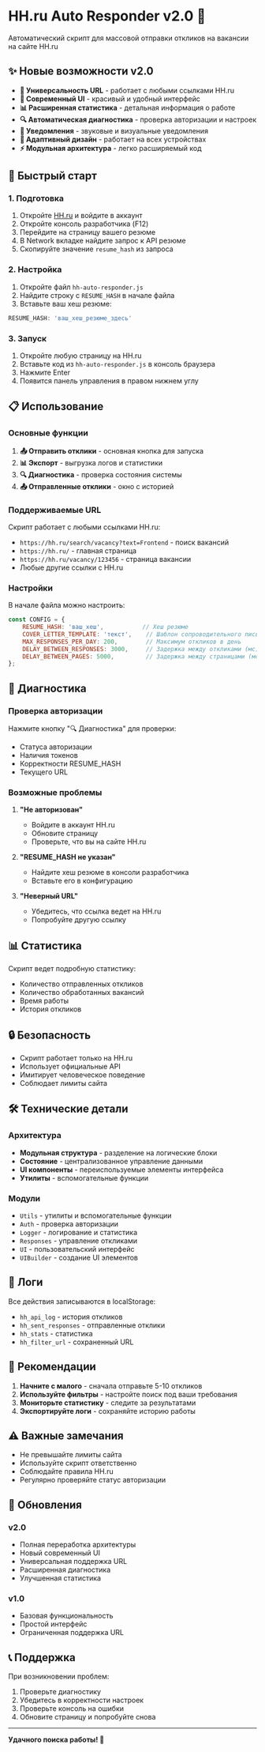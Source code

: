 # HH.ru Auto Responder v2.0 🚀

Автоматический скрипт для массовой отправки откликов на вакансии на сайте HH.ru

## ✨ Новые возможности v2.0

- **🎯 Универсальность URL** - работает с любыми ссылками HH.ru
- **🎨 Современный UI** - красивый и удобный интерфейс
- **📊 Расширенная статистика** - детальная информация о работе
- **🔍 Автоматическая диагностика** - проверка авторизации и настроек
- **🔔 Уведомления** - звуковые и визуальные уведомления
- **📱 Адаптивный дизайн** - работает на всех устройствах
- **⚡ Модульная архитектура** - легко расширяемый код

## 🚀 Быстрый старт

### 1. Подготовка
1. Откройте [HH.ru](https://hh.ru) и войдите в аккаунт
2. Откройте консоль разработчика (F12)
3. Перейдите на страницу вашего резюме
4. В Network вкладке найдите запрос к API резюме
5. Скопируйте значение `resume_hash` из запроса

### 2. Настройка
1. Откройте файл `hh-auto-responder.js`
2. Найдите строку с `RESUME_HASH` в начале файла
3. Вставьте ваш хеш резюме:
```javascript
RESUME_HASH: 'ваш_хеш_резюме_здесь'
```

### 3. Запуск
1. Откройте любую страницу на HH.ru
2. Вставьте код из `hh-auto-responder.js` в консоль браузера
3. Нажмите Enter
4. Появится панель управления в правом нижнем углу

## 📋 Использование

### Основные функции

1. **📤 Отправить отклики** - основная кнопка для запуска
2. **📊 Экспорт** - выгрузка логов и статистики
3. **🔍 Диагностика** - проверка состояния системы
4. **📤 Отправленные отклики** - окно с историей

### Поддерживаемые URL

Скрипт работает с любыми ссылками HH.ru:
- `https://hh.ru/search/vacancy?text=Frontend` - поиск вакансий
- `https://hh.ru/` - главная страница
- `https://hh.ru/vacancy/123456` - страница вакансии
- Любые другие ссылки с HH.ru

### Настройки

В начале файла можно настроить:
```javascript
const CONFIG = {
    RESUME_HASH: 'ваш_хеш',           // Хеш резюме
    COVER_LETTER_TEMPLATE: 'текст',    // Шаблон сопроводительного письма
    MAX_RESPONSES_PER_DAY: 200,        // Максимум откликов в день
    DELAY_BETWEEN_RESPONSES: 3000,     // Задержка между откликами (мс)
    DELAY_BETWEEN_PAGES: 5000,         // Задержка между страницами (мс)
};
```

## 🔧 Диагностика

### Проверка авторизации
Нажмите кнопку "🔍 Диагностика" для проверки:
- Статуса авторизации
- Наличия токенов
- Корректности RESUME_HASH
- Текущего URL

### Возможные проблемы

1. **"Не авторизован"**
   - Войдите в аккаунт HH.ru
   - Обновите страницу
   - Проверьте, что вы на сайте HH.ru

2. **"RESUME_HASH не указан"**
   - Найдите хеш резюме в консоли разработчика
   - Вставьте его в конфигурацию

3. **"Неверный URL"**
   - Убедитесь, что ссылка ведет на HH.ru
   - Попробуйте другую ссылку

## 📊 Статистика

Скрипт ведет подробную статистику:
- Количество отправленных откликов
- Количество обработанных вакансий
- Время работы
- История откликов

## 🔒 Безопасность

- Скрипт работает только на HH.ru
- Использует официальные API
- Имитирует человеческое поведение
- Соблюдает лимиты сайта

## 🛠️ Технические детали

### Архитектура
- **Модульная структура** - разделение на логические блоки
- **Состояние** - централизованное управление данными
- **UI компоненты** - переиспользуемые элементы интерфейса
- **Утилиты** - вспомогательные функции

### Модули
- `Utils` - утилиты и вспомогательные функции
- `Auth` - проверка авторизации
- `Logger` - логирование и статистика
- `Responses` - управление откликами
- `UI` - пользовательский интерфейс
- `UIBuilder` - создание UI элементов

## 📝 Логи

Все действия записываются в localStorage:
- `hh_api_log` - история откликов
- `hh_sent_responses` - отправленные отклики
- `hh_stats` - статистика
- `hh_filter_url` - сохраненный URL

## 🎯 Рекомендации

1. **Начните с малого** - сначала отправьте 5-10 откликов
2. **Используйте фильтры** - настройте поиск под ваши требования
3. **Мониторьте статистику** - следите за результатами
4. **Экспортируйте логи** - сохраняйте историю работы

## ⚠️ Важные замечания

- Не превышайте лимиты сайта
- Используйте скрипт ответственно
- Соблюдайте правила HH.ru
- Регулярно проверяйте статус авторизации

## 🔄 Обновления

### v2.0
- Полная переработка архитектуры
- Новый современный UI
- Универсальная поддержка URL
- Расширенная диагностика
- Улучшенная статистика

### v1.0
- Базовая функциональность
- Простой интерфейс
- Ограниченная поддержка URL

## 📞 Поддержка

При возникновении проблем:
1. Проверьте диагностику
2. Убедитесь в корректности настроек
3. Проверьте консоль на ошибки
4. Обновите страницу и попробуйте снова

---

**Удачного поиска работы! 🎉**
